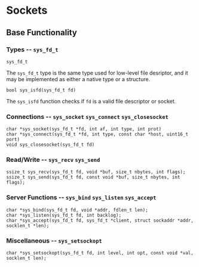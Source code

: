 Sockets
=======


## Base Functionality

### Types -- `sys_fd_t`

    sys_fd_t

The `sys_fd_t` type is the same type used for low-level file desriptor, and it
may be implemented as either a native type or a structure.

    bool sys_isfd(sys_fd_t fd)

The `sys_isfd` function checks if `fd` is a valid file descriptor or socket.

### Connections -- `sys_socket` `sys_connect` `sys_closesocket`

    char *sys_socket(sys_fd_t *fd, int af, int type, int prot)
    char *sys_connect(sys_fd_t *fd, int type, const char *host, uint16_t port)
    void sys_closesocket(sys_fd_t fd)

### Read/Write -- `sys_recv` `sys_send`

    ssize_t sys_recv(sys_fd_t fd, void *buf, size_t nbytes, int flags);
    ssize_t sys_send(sys_fd_t fd, const void *buf, size_t nbytes, int flags);

### Server Functions -- `sys_bind` `sys_listen` `sys_accept`

    char *sys_bind(sys_fd_t fd, void *addr, fdlen_t len);
    char *sys_listen(sys_fd_t fd, int backlog);
    char *sys_accept(sys_fd_t fd, sys_fd_t *client, struct sockaddr *addr, socklen_t *len);

### Miscellaneous -- `sys_setsockopt`

    char *sys_setsockopt(sys_fd_t fd, int level, int opt, const void *val, socklen_t len);
